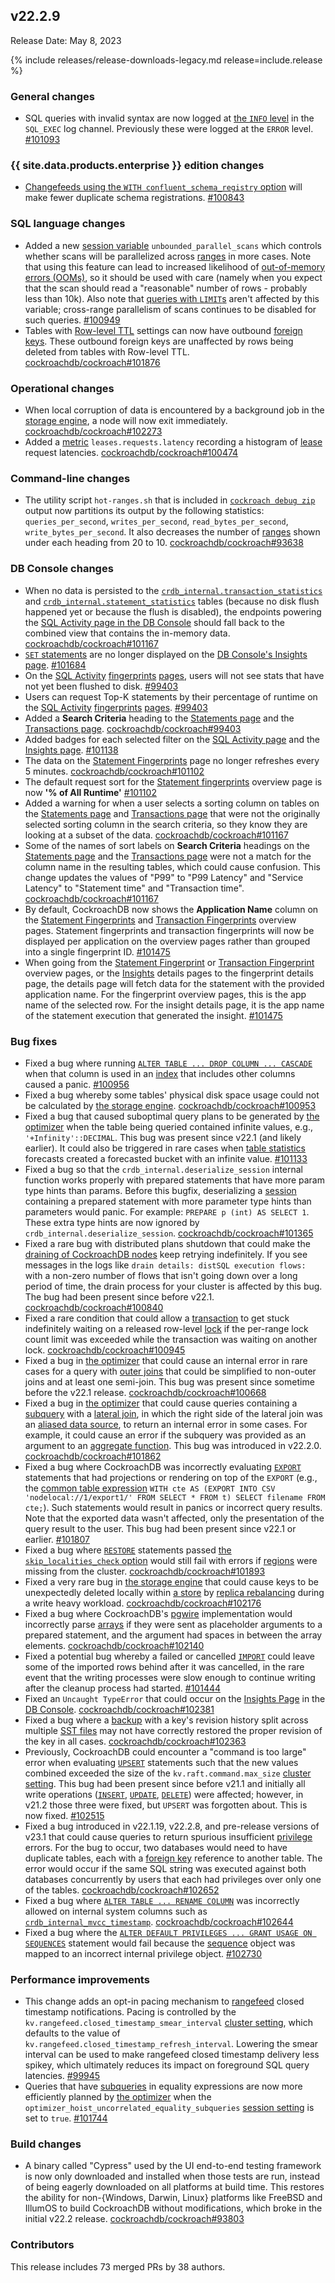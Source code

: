 ## v22.2.9

Release Date: May 8, 2023

{% include releases/release-downloads-legacy.md release=include.release %}

<h3 id="v22-2-9-general-changes">General changes</h3>

- SQL queries with invalid syntax are now logged at [the `INFO` level](https://www.cockroachlabs.com/docs/v22.2/logging#info) in the `SQL_EXEC` log channel. Previously these were logged at the `ERROR` level. [#101093][#101093]

<h3 id="v22-2-9-{{-site.data.products.enterprise-}}-edition-changes">{{ site.data.products.enterprise }} edition changes</h3>

- [Changefeeds using the `WITH confluent_schema_registry` option](https://www.cockroachlabs.com/docs/v22.2/stream-a-changefeed-to-a-confluent-cloud-kafka-cluster) will make fewer duplicate schema registrations. [#100843][#100843]

<h3 id="v22-2-9-sql-language-changes">SQL language changes</h3>

- Added a new [session variable](https://www.cockroachlabs.com/docs/v22.2/set-vars) `unbounded_parallel_scans` which controls whether scans will be parallelized across [ranges](https://www.cockroachlabs.com/docs/v22.2/architecture/overview#architecture-range) in more cases. Note that using this feature can lead to increased likelihood of [out-of-memory errors (OOMs)](https://www.cockroachlabs.com/docs/v22.2/cluster-setup-troubleshooting#out-of-memory-oom-crash), so it should be used with care (namely when you expect that the scan should read a "reasonable" number of rows - probably less than 10k). Also note that [queries with `LIMIT`s](https://www.cockroachlabs.com/docs/v22.2/limit-offset) aren't affected by this variable; cross-range parallelism of scans continues to be disabled for such queries. [#100949][#100949]
- Tables with [Row-level TTL](https://www.cockroachlabs.com/docs/v22.2/row-level-ttl) settings can now have outbound [foreign keys](https://www.cockroachlabs.com/docs/v22.2/foreign-key). These outbound foreign keys are unaffected by rows being deleted from tables with Row-level TTL. [cockroachdb/cockroach#101876][#101876]

<h3 id="v22-2-9-operational-changes">Operational changes</h3>

- When local corruption of data is encountered by a background job in the [storage engine](https://www.cockroachlabs.com/docs/v22.2/architecture/storage-layer), a node will now exit immediately. [cockroachdb/cockroach#102273][#102273]
- Added a [metric](https://www.cockroachlabs.com/docs/v22.2/metrics) `leases.requests.latency` recording a histogram of [lease](https://www.cockroachlabs.com/docs/v22.2/architecture/overview#architecture-leaseholder) request latencies. [cockroachdb/cockroach#100474][#100474]

<h3 id="v22-2-9-command-line-changes">Command-line changes</h3>

- The utility script `hot-ranges.sh` that is included in [`cockroach debug zip`](https://www.cockroachlabs.com/docs/v22.2/cockroach-debug-zip) output now partitions its output by the following statistics: `queries_per_second`, `writes_per_second`, `read_bytes_per_second`, `write_bytes_per_second`. It also decreases the number of [ranges](https://www.cockroachlabs.com/docs/v22.2/architecture/overview#architecture-range) shown under each heading from 20 to 10. [cockroachdb/cockroach#93638][#93638]

<h3 id="v22-2-9-db-console-changes">DB Console changes</h3>

- When no data is persisted to the [`crdb_internal.transaction_statistics`](https://www.cockroachlabs.com/docs/v22.2/crdb-internal#transaction_statistics) and [`crdb_internal.statement_statistics`](https://www.cockroachlabs.com/docs/v22.2/crdb-internal#statement_statistics) tables (because no disk flush happened yet or because the flush is disabled), the endpoints powering the [SQL Activity page in the DB Console](https://www.cockroachlabs.com/docs/v22.2/ui-overview#sql-activity) should fall back to the combined view that contains the in-memory data. [cockroachdb/cockroach#101167][#101167]
- [`SET` statements](https://www.cockroachlabs.com/docs/v22.2/set-vars) are no longer displayed on the [DB Console's Insights page](https://www.cockroachlabs.com/docs/v22.2/ui-insights-page). [#101684][#101684]
- On the [SQL Activity](https://www.cockroachlabs.com/docs/v22.2/ui-overview#sql-activity) [fingerprints](https://www.cockroachlabs.com/docs/v22.2/ui-statements-page#statement-fingerprints-view) [pages](https://www.cockroachlabs.com/docs/v22.2/ui-transactions-page#transaction-fingerprints-view), users will not see stats that have not yet been flushed to disk. [#99403][#99403]
- Users can request Top-K statements by their percentage of runtime on the [SQL Activity](https://www.cockroachlabs.com/docs/v22.2/ui-overview#sql-activity) [fingerprints](https://www.cockroachlabs.com/docs/v22.2/ui-statements-page#statement-fingerprints-view) [pages](https://www.cockroachlabs.com/docs/v22.2/ui-transactions-page#transaction-fingerprints-view). [#99403][#99403]
- Added a **Search Criteria** heading to the [Statements page](https://www.cockroachlabs.com/docs/v22.2/ui-statements-page) and the [Transactions page](https://www.cockroachlabs.com/docs/v22.2/ui-transactions-page). [cockroachdb/cockroach#99403][#99403]
- Added badges for each selected filter on the [SQL Activity page](https://www.cockroachlabs.com/docs/v22.2/ui-overview#sql-activity) and the [Insights page](https://www.cockroachlabs.com/docs/v22.2/ui-insights-page). [#101138][#101138]
- The data on the [Statement Fingerprints](https://www.cockroachlabs.com/docs/v22.2/ui-statements-page#statement-fingerprints-view) page no longer refreshes every 5 minutes. [cockroachdb/cockroach#101102][#101102]
- The default request sort for the [Statement fingerprints](https://www.cockroachlabs.com/docs/v22.2/ui-statements-page#statement-fingerprints-view) overview page is now **'% of All Runtime'** [#101102][#101102]
- Added a warning for when a user selects a sorting column on tables on the [Statements page](https://www.cockroachlabs.com/docs/v22.2/ui-statements-page) and [Transactions page](https://www.cockroachlabs.com/docs/v22.2/ui-transactions-page) that were not the originally selected sorting column in the search criteria, so they know they are looking at a subset of the data. [cockroachdb/cockroach#101167][#101167]
- Some of the names of sort labels on **Search Criteria** headings on the [Statements page](https://www.cockroachlabs.com/docs/v22.2/ui-statements-page) and the [Transactions page](https://www.cockroachlabs.com/docs/v22.2/ui-transactions-page) were not a match for the column name in the resulting tables, which could cause confusion. This change updates the values of "P99" to "P99 Latency" and "Service Latency" to "Statement time" and "Transaction time". [cockroachdb/cockroach#101167][#101167]
- By default, CockroachDB now shows the **Application Name** column on the [Statement Fingerprints](https://www.cockroachlabs.com/docs/v22.2/ui-statements-page#statement-fingerprints-view) and [Transaction Fingerprints](https://www.cockroachlabs.com/docs/v22.2/ui-transactions-page#transaction-fingerprints-view) overview pages. Statement fingerprints and transaction fingerprints will now be displayed per application on the overview pages rather than grouped into a single fingerprint ID. [#101475][#101475]
- When going from the [Statement Fingerprint](https://www.cockroachlabs.com/docs/v22.2/ui-statements-page#statement-fingerprints-view) or [Transaction Fingerprint](https://www.cockroachlabs.com/docs/v22.2/ui-transactions-page#transaction-fingerprints-view) overview pages, or the [Insights](https://www.cockroachlabs.com/docs/v22.2/ui-insights-page) details pages to the fingerprint details page, the details page will fetch data for the statement with the provided application name. For the fingerprint overview pages, this is the app name of the selected row. For the insight details page, it is the app name of the statement execution that generated the insight. [#101475][#101475]

<h3 id="v22-2-9-bug-fixes">Bug fixes</h3>

- Fixed a bug where running [`ALTER TABLE ... DROP COLUMN ... CASCADE`](https://www.cockroachlabs.com/docs/v22.2/alter-table#drop-column) when that column is used in an [index](https://www.cockroachlabs.com/docs/v23.1/indexes) that includes other columns caused a panic. [#100956][#100956]
- Fixed a bug whereby some tables' physical disk space usage could not be calculated by [the storage engine](https://www.cockroachlabs.com/docs/v22.2/architecture/storage-layer). [cockroachdb/cockroach#100953][#100953]
- Fixed a bug that caused suboptimal query plans to be generated by [the optimizer](https://www.cockroachlabs.com/docs/v22.2/cost-based-optimizer) when the table being queried contained infinite values, e.g., `'+Infinity'::DECIMAL`. This bug was present since v22.1 (and likely earlier). It could also be triggered in rare cases when [table statistics](https://www.cockroachlabs.com/docs/v22.2/show-statistics) forecasts created a forecasted bucket with an infinite value. [#101133][#101133]
- Fixed a bug so that the `crdb_internal.deserialize_session` internal function works properly with prepared statements that have more param type hints than params. Before this bugfix, deserializing a [session](https://www.cockroachlabs.com/docs/v22.2/show-sessions) containing a prepared statement with more parameter type hints than parameters would panic. For example: `PREPARE p (int) AS SELECT 1`. These extra type hints are now ignored by `crdb_internal.deserialize_session`. [cockroachdb/cockroach#101365][#101365]
- Fixed a rare bug with distributed plans shutdown that could make the [draining of CockroachDB nodes](https://www.cockroachlabs.com/docs/v22.2/node-shutdown) keep retrying indefinitely. If you see messages in the logs like `drain details: distSQL execution flows:` with a non-zero number of flows that isn't going down over a long period of time, the drain process for your cluster is affected by this bug. The bug had been present since before v22.1. [cockroachdb/cockroach#100840][#100840]
- Fixed a rare condition that could allow a [transaction](https://www.cockroachlabs.com/docs/v22.2/transactions) to get stuck indefinitely waiting on a released row-level [lock](https://www.cockroachlabs.com/docs/v22.2/architecture/transaction-layer#concurrency-control) if the per-range lock count limit was exceeded while the transaction was waiting on another lock. [cockroachdb/cockroach#100945][#100945]
- Fixed a bug in [the optimizer](https://www.cockroachlabs.com/docs/v22.2/cost-based-optimizer) that could cause an internal error in rare cases for a query with [outer joins](https://www.cockroachlabs.com/docs/v22.2/joins#full-outer-joins) that could be simplified to non-outer joins and at least one semi-join. This bug was present since sometime before the v22.1 release. [cockroachdb/cockroach#100668][#100668]
- Fixed a bug in [the optimizer](https://www.cockroachlabs.com/docs/v22.2/cost-based-optimizer) that could cause queries containing a [subquery](https://www.cockroachlabs.com/docs/v22.2/subqueries) with a [lateral join](https://www.cockroachlabs.com/docs/v22.2/joins#lateral-joins), in which the right side of the lateral join was an [aliased data source](https://www.cockroachlabs.com/docs/v22.2/table-expressions#aliased-table-expressions), to return an internal error in some cases. For example, it could cause an error if the subquery was provided as an argument to an [aggregate function](https://www.cockroachlabs.com/docs/v22.2/functions-and-operators#aggregate-functions). This bug was introduced in v22.2.0. [cockroachdb/cockroach#101862][#101862]
- Fixed a bug where CockroachDB was incorrectly evaluating [`EXPORT`](https://www.cockroachlabs.com/docs/v22.2/export) statements that had projections or rendering on top of the `EXPORT` (e.g., the [common table expression](https://www.cockroachlabs.com/docs/v22.2/common-table-expressions) `WITH cte AS (EXPORT INTO CSV 'nodelocal://1/export1/' FROM SELECT * FROM t) SELECT filename FROM cte;`). Such statements would result in panics or incorrect query results. Note that the exported data wasn't affected, only the presentation of the query result to the user. This bug had been present since v22.1 or earlier. [#101807][#101807]
- Fixed a bug where [`RESTORE`](https://www.cockroachlabs.com/docs/v22.2/restore) statements passed [the `skip_localities_check` option](https://www.cockroachlabs.com/docs/v22.2/restore#skip-localities-check) would still fail with errors if [regions](https://www.cockroachlabs.com/docs/v22.2/show-regions) were missing from the cluster. [cockroachdb/cockroach#101893][#101893]
- Fixed a very rare bug in [the storage engine](https://www.cockroachlabs.com/docs/v22.2/architecture/storage-layer) that could cause keys to be unexpectedly deleted locally within [a store](https://www.cockroachlabs.com/docs/v22.2/cockroach-start#flags-store) by [replica rebalancing](https://www.cockroachlabs.com/docs/v22.2/architecture/replication-layer) during a write heavy workload. [cockroachdb/cockroach#102176][#102176]
- Fixed a bug where CockroachDB's [pgwire](https://www.cockroachlabs.com/docs/v22.2/postgresql-compatibility) implementation would incorrectly parse [arrays](https://www.cockroachlabs.com/docs/v22.2/array) if they were sent as placeholder arguments to a prepared statement, and the argument had spaces in between the array elements. [cockroachdb/cockroach#102140][#102140]
- Fixed a potential bug whereby a failed or cancelled [`IMPORT`](https://www.cockroachlabs.com/docs/v22.2/import) could leave some of the imported rows behind after it was cancelled, in the rare event that the writing processes were slow enough to continue writing after the cleanup process had started. [#101444][#101444]
- Fixed an `Uncaught TypeError` that could occur on the [Insights Page](https://www.cockroachlabs.com/docs/v22.2/ui-insights-page) in the [DB Console](https://www.cockroachlabs.com/docs/v22.2/ui-overview). [cockroachdb/cockroach#102381][#102381]
- Fixed a bug where a [backup](https://www.cockroachlabs.com/docs/v22.2/backup-and-restore-overview) with a key's revision history split across multiple [SST files](https://www.cockroachlabs.com/docs/v22.2/architecture/storage-layer#ssts) may not have correctly restored the proper revision of the key in all cases. [cockroachdb/cockroach#102363][#102363]
- Previously, CockroachDB could encounter a "command is too large" error when evaluating [`UPSERT`](https://www.cockroachlabs.com/docs/v22.2/upsert) statements such that the new values combined exceeded the size of the `kv.raft.command.max_size` [cluster setting](https://www.cockroachlabs.com/docs/v22.2/cluster-settings). This bug had been present since before v21.1 and initially all write operations ([`INSERT`](https://www.cockroachlabs.com/docs/v22.2/insert), [`UPDATE`](https://www.cockroachlabs.com/docs/v22.2/update), [`DELETE`](https://www.cockroachlabs.com/docs/v22.2/delete)) were affected; however, in v21.2 those three were fixed, but `UPSERT` was forgotten about. This is now fixed. [#102515][#102515]
- Fixed a bug introduced in v22.1.19, v22.2.8, and pre-release versions of v23.1 that could cause queries to return spurious insufficient [privilege](https://www.cockroachlabs.com/docs/v22.2/security-reference/authorization#privileges) errors. For the bug to occur, two databases would need to have duplicate tables, each with a [foreign key](https://www.cockroachlabs.com/docs/v22.2/foreign-key) reference to another table. The error would occur if the same SQL string was executed against both databases concurrently by users that each had privileges over only one of the tables. [cockroachdb/cockroach#102652][#102652]
- Fixed a bug where [`ALTER TABLE ... RENAME COLUMN`](https://www.cockroachlabs.com/docs/v22.2/alter-table#rename-column) was incorrectly allowed on internal system columns such as [`crdb_internal_mvcc_timestamp`](https://www.cockroachlabs.com/docs/v22.2/bulk-delete-data#batch-delete-on-a-non-indexed-column). [cockroachdb/cockroach#102644][#102644]
- Fixed a bug where the [`ALTER DEFAULT PRIVILEGES ... GRANT USAGE ON SEQUENCES`](https://www.cockroachlabs.com/docs/v22.2/alter-default-privileges) statement would fail because the [sequence](https://www.cockroachlabs.com/docs/v22.2/serial) object was mapped to an incorrect internal privilege object. [#102730][#102730]

<h3 id="v22-2-9-performance-improvements">Performance improvements</h3>

- This change adds an opt-in pacing mechanism to [rangefeed](https://www.cockroachlabs.com/docs/v22.2/create-and-configure-changefeeds#enable-rangefeeds) closed timestamp notifications. Pacing is controlled by the `kv.rangefeed.closed_timestamp_smear_interval` [cluster setting](https://www.cockroachlabs.com/docs/v22.2/cluster-settings), which defaults to the value of `kv.rangefeed.closed_timestamp_refresh_interval`. Lowering the smear interval can be used to make rangefeed closed timestamp delivery less spikey, which ultimately reduces its impact on foreground SQL query latencies. [#99945][#99945]
- Queries that have [subqueries](https://www.cockroachlabs.com/docs/v22.2/subqueries) in equality expressions are now more efficiently planned by [the optimizer](https://www.cockroachlabs.com/docs/v22.2/cost-based-optimizer) when the `optimizer_hoist_uncorrelated_equality_subqueries` [session setting](https://www.cockroachlabs.com/docs/v22.2/set-vars) is set to `true`. [#101744][#101744]

<h3 id="v22-2-9-build-changes">Build changes</h3>

- A binary called "Cypress" used by the UI end-to-end testing framework is now only downloaded and installed when those tests are run, instead of being eagerly downloaded on all platforms at build time. This restores the ability for non-{Windows, Darwin, Linux} platforms like FreeBSD and IllumOS to build CockroachDB without modifications, which broke in the initial v22.2 release. [cockroachdb/cockroach#93803][#93803]

<div class="release-note-contributors" markdown="1">

<h3 id="v22-2-9-contributors">Contributors</h3>

This release includes 73 merged PRs by 38 authors.

</div>

[#100474]: https://github.com/cockroachdb/cockroach/pull/100474
[#100668]: https://github.com/cockroachdb/cockroach/pull/100668
[#100840]: https://github.com/cockroachdb/cockroach/pull/100840
[#100843]: https://github.com/cockroachdb/cockroach/pull/100843
[#100945]: https://github.com/cockroachdb/cockroach/pull/100945
[#100949]: https://github.com/cockroachdb/cockroach/pull/100949
[#100953]: https://github.com/cockroachdb/cockroach/pull/100953
[#100956]: https://github.com/cockroachdb/cockroach/pull/100956
[#101093]: https://github.com/cockroachdb/cockroach/pull/101093
[#101102]: https://github.com/cockroachdb/cockroach/pull/101102
[#101133]: https://github.com/cockroachdb/cockroach/pull/101133
[#101138]: https://github.com/cockroachdb/cockroach/pull/101138
[#101167]: https://github.com/cockroachdb/cockroach/pull/101167
[#101365]: https://github.com/cockroachdb/cockroach/pull/101365
[#101444]: https://github.com/cockroachdb/cockroach/pull/101444
[#101475]: https://github.com/cockroachdb/cockroach/pull/101475
[#101684]: https://github.com/cockroachdb/cockroach/pull/101684
[#101744]: https://github.com/cockroachdb/cockroach/pull/101744
[#101807]: https://github.com/cockroachdb/cockroach/pull/101807
[#101862]: https://github.com/cockroachdb/cockroach/pull/101862
[#101876]: https://github.com/cockroachdb/cockroach/pull/101876
[#101893]: https://github.com/cockroachdb/cockroach/pull/101893
[#102140]: https://github.com/cockroachdb/cockroach/pull/102140
[#102176]: https://github.com/cockroachdb/cockroach/pull/102176
[#102273]: https://github.com/cockroachdb/cockroach/pull/102273
[#102363]: https://github.com/cockroachdb/cockroach/pull/102363
[#102381]: https://github.com/cockroachdb/cockroach/pull/102381
[#102515]: https://github.com/cockroachdb/cockroach/pull/102515
[#102644]: https://github.com/cockroachdb/cockroach/pull/102644
[#102652]: https://github.com/cockroachdb/cockroach/pull/102652
[#102730]: https://github.com/cockroachdb/cockroach/pull/102730
[#93638]: https://github.com/cockroachdb/cockroach/pull/93638
[#93803]: https://github.com/cockroachdb/cockroach/pull/93803
[#99403]: https://github.com/cockroachdb/cockroach/pull/99403
[#99945]: https://github.com/cockroachdb/cockroach/pull/99945
